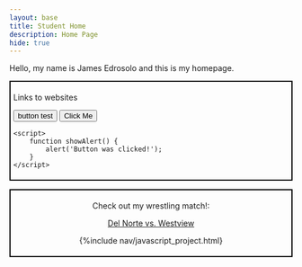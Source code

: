 ```yaml
---
layout: base
title: Student Home 
description: Home Page
hide: true
---
```

Hello, my name is James Edrosolo and this is my homepage. 

<div style="border: 2px solid black; padding: 5px; margin-bottom: 15px;">
<p> Links to websites </p>
   <div class="text-center">
<button>button test</button>
<html lang="en">
<head>
    <meta charset="UTF-8">
    <meta name="viewport" content="width=device-width, initial-scale=1.0">
    <title>Button Alert</title>
</head>
<body>
    <button onclick="showAlert()">Click Me</button>

    <script>
        function showAlert() {
            alert('Button was clicked!');
        }
    </script>
</body>
</html>
</div>
</div>
   
<div style="border: 2px solid black; padding: 5px; margin-bottom: 15px;">
<p> <div style="text-align: center;"> 

<html lang="en">
<head>
  <meta charset="UTF-8">
  <meta name="viewport" content="width=device-width, initial-scale=1.0">
  <title>Link to Video</title>
</head>
<body>
  <p>Check out my wrestling match!:</p>
  <a href="https://drive.google.com/file/d/1ywTt0PokJsMcywNl7y2z8fRIKq7qxmja/view?usp=sharing" target="_blank">Del Norte vs. Westview</a>
</body>
  
{%include nav/javascript_project.html}





